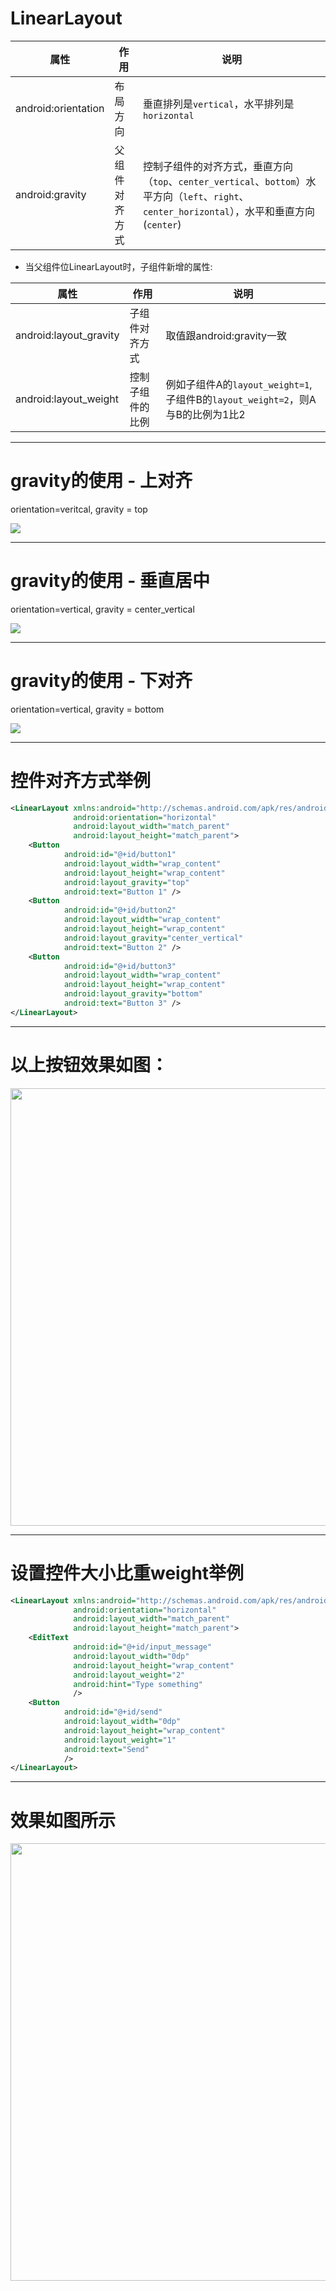 # LinearLayout

| 属性 | 作用 | 说明 |
|-|-|-|
| android:orientation | 布局方向 | 垂直排列是`vertical`，水平排列是`horizontal` |
| android:gravity | 父组件对齐方式 | 控制子组件的对齐方式，垂直方向（`top`、`center_vertical`、`bottom`）水平方向（`left`、`right`、`center_horizontal`），水平和垂直方向 (`center`) |

<p />

* 当父组件位LinearLayout时，子组件新增的属性:

| 属性 | 作用 | 说明 |
|-|-|-|
| android:layout_gravity | 子组件对齐方式 | 取值跟android:gravity一致 |
| android:layout_weight | 控制子组件的比例 | 例如子组件A的`layout_weight=1`, 子组件B的`layout_weight=2`，则A与B的比例为1比2 |

---

# gravity的使用 - 上对齐
orientation=veritcal, gravity = top

<img src="/linearlayout-gravity-top.drawio.png" class="h-[80%]" />

---

# gravity的使用 - 垂直居中
orientation=vertical, gravity = center_vertical

<img src="/linearlayout-gravity-center-vertical.drawio.png" class="h-[80%]" />

---

# gravity的使用 - 下对齐
orientation=vertical, gravity = bottom

<img src="/linearlayout-gravity-bottom.drawio.png" class="h-[80%]" />

---

# 控件对齐方式举例

```xml
<LinearLayout xmlns:android="http://schemas.android.com/apk/res/android"
              android:orientation="horizontal"
              android:layout_width="match_parent"
              android:layout_height="match_parent">
    <Button
            android:id="@+id/button1"
            android:layout_width="wrap_content"
            android:layout_height="wrap_content"
            android:layout_gravity="top"
            android:text="Button 1" />
    <Button
            android:id="@+id/button2"
            android:layout_width="wrap_content"
            android:layout_height="wrap_content"
            android:layout_gravity="center_vertical"
            android:text="Button 2" />
    <Button
            android:id="@+id/button3"
            android:layout_width="wrap_content"
            android:layout_height="wrap_content"
            android:layout_gravity="bottom"
            android:text="Button 3" />
</LinearLayout>
```

--- 

# 以上按钮效果如图：

<div class="flex flex-col items-center justify-center">
    <img src="/linear-layout-1.png" width="700"/>
</div>

---

# 设置控件大小比重weight举例

```xml
<LinearLayout xmlns:android="http://schemas.android.com/apk/res/android"
              android:orientation="horizontal"
              android:layout_width="match_parent"
              android:layout_height="match_parent">
    <EditText
              android:id="@+id/input_message"
              android:layout_width="0dp"
              android:layout_height="wrap_content"
              android:layout_weight="2"
              android:hint="Type something"
              />
    <Button
            android:id="@+id/send"
            android:layout_width="0dp"
            android:layout_height="wrap_content"
            android:layout_weight="1"
            android:text="Send"
            />
</LinearLayout>

```

--- 

# 效果如图所示

<div class="flex flex-col items-center justify-center">
    <img src="/linear-layout-2.png" width="700"/>
</div>